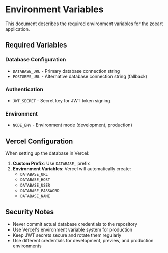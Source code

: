 # Environment Variables

This document describes the required environment variables for the zoeart application.

## Required Variables

### Database Configuration
- `DATABASE_URL` - Primary database connection string
- `POSTGRES_URL` - Alternative database connection string (fallback)

### Authentication
- `JWT_SECRET` - Secret key for JWT token signing

### Environment
- `NODE_ENV` - Environment mode (development, production)

## Vercel Configuration

When setting up the database in Vercel:

1. **Custom Prefix**: Use `DATABASE_` prefix
2. **Environment Variables**: Vercel will automatically create:
   - `DATABASE_URL`
   - `DATABASE_HOST`
   - `DATABASE_USER`
   - `DATABASE_PASSWORD`
   - `DATABASE_NAME`

## Security Notes

- Never commit actual database credentials to the repository
- Use Vercel's environment variable system for production
- Keep JWT secrets secure and rotate them regularly
- Use different credentials for development, preview, and production environments
